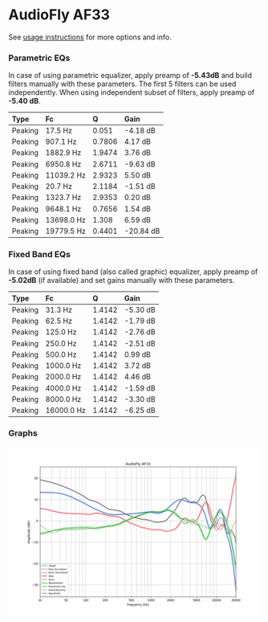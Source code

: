# AudioFly AF33
See [usage instructions](https://github.com/jaakkopasanen/AutoEq#usage) for more options and info.

### Parametric EQs
In case of using parametric equalizer, apply preamp of **-5.43dB** and build filters manually
with these parameters. The first 5 filters can be used independently.
When using independent subset of filters, apply preamp of **-5.40 dB**.

| Type    | Fc         |      Q | Gain      |
|:--------|:-----------|:-------|:----------|
| Peaking | 17.5 Hz    | 0.051  | -4.18 dB  |
| Peaking | 907.1 Hz   | 0.7806 | 4.17 dB   |
| Peaking | 1882.9 Hz  | 1.9474 | 3.76 dB   |
| Peaking | 6950.8 Hz  | 2.6711 | -9.63 dB  |
| Peaking | 11039.2 Hz | 2.9323 | 5.50 dB   |
| Peaking | 20.7 Hz    | 2.1184 | -1.51 dB  |
| Peaking | 1323.7 Hz  | 2.9353 | 0.20 dB   |
| Peaking | 9648.1 Hz  | 0.7656 | 1.54 dB   |
| Peaking | 13698.0 Hz | 1.308  | 6.59 dB   |
| Peaking | 19779.5 Hz | 0.4401 | -20.84 dB |

### Fixed Band EQs
In case of using fixed band (also called graphic) equalizer, apply preamp of **-5.02dB**
(if available) and set gains manually with these parameters.

| Type    | Fc         |      Q | Gain     |
|:--------|:-----------|:-------|:---------|
| Peaking | 31.3 Hz    | 1.4142 | -5.30 dB |
| Peaking | 62.5 Hz    | 1.4142 | -1.79 dB |
| Peaking | 125.0 Hz   | 1.4142 | -2.76 dB |
| Peaking | 250.0 Hz   | 1.4142 | -2.51 dB |
| Peaking | 500.0 Hz   | 1.4142 | 0.99 dB  |
| Peaking | 1000.0 Hz  | 1.4142 | 3.72 dB  |
| Peaking | 2000.0 Hz  | 1.4142 | 4.46 dB  |
| Peaking | 4000.0 Hz  | 1.4142 | -1.59 dB |
| Peaking | 8000.0 Hz  | 1.4142 | -3.30 dB |
| Peaking | 16000.0 Hz | 1.4142 | -6.25 dB |

### Graphs
![](./AudioFly%20AF33.png)